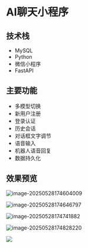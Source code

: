 # AI聊天小程序 

<MyGlobalComponent />

## 技术栈

- MySQL
- Python
- 微信小程序
- FastAPI

## 主要功能

- 多模型切换
- 新用户注册
- 登录认证
- 历史会话
- 对话框文字调节
- 语音输入
- 机器人语音回复
- 数据持久化

## 效果预览

![image-20250528174604009](http://cdn.qiniu.liyansheng.top/img/image-20250528174604009.png)

![image-20250528174646797](http://cdn.qiniu.liyansheng.top/img/image-20250528174646797.png)

![image-20250528174741882](http://cdn.qiniu.liyansheng.top/img/image-20250528174741882.png)

![image-20250528174828220](http://cdn.qiniu.liyansheng.top/img/image-20250528174828220.png)

![](http://cdn.qiniu.liyansheng.top/img/image-20250528174929599.png)
